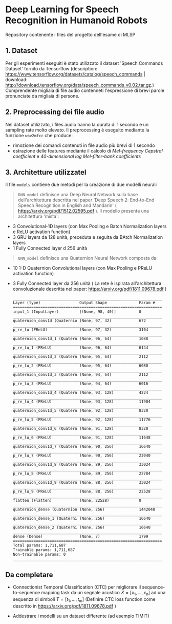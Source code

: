 # Deep Learning for Speech Recognition in Humanoid Robots
Repository contenente i files del progetto dell'esame di MLSP

## 1. Dataset
Per gli esperimenti eseguiti è stato utilizzato il dataset 'Speech Commands Dataset' fornito da Tensorflow (description: https://www.tensorflow.org/datasets/catalog/speech_commands | download: http://download.tensorflow.org/data/speech_commands_v0.02.tar.gz.)
Comprendente migliaia di file audio contenneti l'espressione di brevi parole pronunciate da migliaia di persone.

## 2. Preprocessing dei file audio
Nel dataset utilizzato, i files audio hanno la durata di 1 secondo e un sampling rate molto elevato.
Il preprocessing è eseguito mediante la funzione `wav2mfcc` che produce:
- rimozione dei comandi contenuti in file audio più brevi di 1 secondo
- estrazione delle features mediante il calcolo di *Mel-frequency Cepstral coefficient* e *40-dimensional log Mel-filter-bank coefficients*

## 3. Architetture utilizzatel
Il file `models` contiene due metodi per la creazione di due modelli neurali
> `DNN_model` definisce una Deep Neural Network sulla base dell'architettura descritta nel paper 'Deep Speech 2: End-to-End Speech Recognition in
English and Mandarin' ( https://arxiv.org/pdf/1512.02595.pdf ). Il modello presenta una architettura 'mista':
- 3 Convolutional-1D layers (con Max Pooling e Batch Normalization layers e ReLU activation function)
- 3 GRU layers da 128 unità, preceduta e seguita da BAtch Normalization layers
- 1 Fully Connected layer d 256 unità

> `QNN_model` definisce una Quaternion Neural Network composta da:
- 10 1-D Quaternion Convolutional layers (con Max Pooling e PReLU activation function)
- 3 Fully Connected layer da 256 unità
( La rete è ispirata all'architettura convoluzionale descritta nel paper: https://arxiv.org/pdf/1811.09678.pdf )

  ```
  _________________________________________________________________
  Layer (type)                 Output Shape              Param #   
  =================================================================
  input_1 (InputLayer)         [(None, 98, 40)]          0         
  _________________________________________________________________
  quaternion_conv1d (Quaternio (None, 97, 32)            672       
  _________________________________________________________________
  p_re_lu (PReLU)              (None, 97, 32)            3104      
  _________________________________________________________________
  quaternion_conv1d_1 (Quatern (None, 96, 64)            1088      
  _________________________________________________________________
  p_re_lu_1 (PReLU)            (None, 96, 64)            6144      
  _________________________________________________________________
  quaternion_conv1d_2 (Quatern (None, 95, 64)            2112      
  _________________________________________________________________
  p_re_lu_2 (PReLU)            (None, 95, 64)            6080      
  _________________________________________________________________
  quaternion_conv1d_3 (Quatern (None, 94, 64)            2112      
  _________________________________________________________________
  p_re_lu_3 (PReLU)            (None, 94, 64)            6016      
  _________________________________________________________________
  quaternion_conv1d_4 (Quatern (None, 93, 128)           4224      
  _________________________________________________________________
  p_re_lu_4 (PReLU)            (None, 93, 128)           11904     
  _________________________________________________________________
  quaternion_conv1d_5 (Quatern (None, 92, 128)           8320      
  _________________________________________________________________
  p_re_lu_5 (PReLU)            (None, 92, 128)           11776     
  _________________________________________________________________
  quaternion_conv1d_6 (Quatern (None, 91, 128)           8320      
  _________________________________________________________________
  p_re_lu_6 (PReLU)            (None, 91, 128)           11648     
  _________________________________________________________________
  quaternion_conv1d_7 (Quatern (None, 90, 256)           16640     
  _________________________________________________________________
  p_re_lu_7 (PReLU)            (None, 90, 256)           23040     
  _________________________________________________________________
  quaternion_conv1d_8 (Quatern (None, 89, 256)           33024     
  _________________________________________________________________
  p_re_lu_8 (PReLU)            (None, 89, 256)           22784     
  _________________________________________________________________
  quaternion_conv1d_9 (Quatern (None, 88, 256)           33024     
  _________________________________________________________________
  p_re_lu_9 (PReLU)            (None, 88, 256)           22528     
  _________________________________________________________________
  flatten (Flatten)            (None, 22528)             0         
  _________________________________________________________________
  quaternion_dense (Quaternion (None, 256)               1442048   
  _________________________________________________________________
  quaternion_dense_1 (Quaterni (None, 256)               16640     
  _________________________________________________________________
  quaternion_dense_2 (Quaterni (None, 256)               16640     
  _________________________________________________________________
  dense (Dense)                (None, 7)                 1799      
  =================================================================
  Total params: 1,711,687
  Trainable params: 1,711,687
  Non-trainable params: 0
  _________________________________________________________________
  ```

## Da completare
- Connectionist Temporal Classification (CTC) per migliorare il sequence-to-sequence mapping task da un segnale acustico $X = [x_1, ... , x_n]$ ad una sequenza di simboli $T = [t_1, ...,  t_m]$ (Definire CTC loss function come descritto in https://arxiv.org/pdf/1811.09678.pdf )

- Addestrare i modelli su un dataset differente (ad esempio TIMIT)
